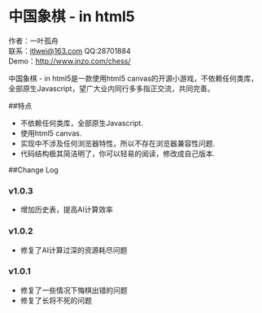 中国象棋 - in html5
===========

作者：一叶孤舟<br>
联系：itlwei@163.com  QQ:28701884<br>
Demo：http://www.jnzo.com/chess/

中国象棋 - in html5是一款使用html5 canvas的开源小游戏，不依赖任何类库，全部原生Javascript，望广大业内同行多多指正交流，共同完善。

##特点

* 不依赖任何类库，全部原生Javascript.
* 使用html5 canvas.
* 实现中不涉及任何浏览器特性，所以不存在浏览器兼容性问题.
* 代码结构极其简洁明了，你可以轻易的阅读，修改成自己版本.

##Change Log
### v1.0.3
* 增加历史表，提高AI计算效率

### v1.0.2
* 修复了AI计算过深的资源耗尽问题

### v1.0.1
* 修复了一些情况下悔棋出错的问题
* 修复了长将不死的问题